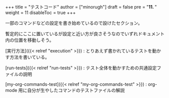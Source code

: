+++
title = "テストコード"
author = ["minorugh"]
draft = false
pre = "<b>11. </b>"
weight = 11
disableToc = true
+++

一部のコマンドなどの設定を書き始めているので設けたセクション。

暫定的にここに置いているが設定と近い方が良さそうなのでいずれドキュメント内の位置を移動しそう。

[実行方法]({{< relref "execution" >}})
: とりあえず書かれているテストを動かす方法を書いている。

[run-tests]({{< relref "run-tests" >}})
: テスト全体を動かすための共通設定ファイルの説明

[my-org-commands-test]({{< relref "my-org-commands-test" >}})
: org-mode 用に自分が生やしたコマンドのテストファイルの解説
